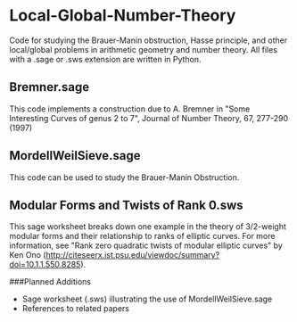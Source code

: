 # Local-Global-Number-Theory
Code for studying the Brauer-Manin obstruction, Hasse principle, and other local/global problems in arithmetic geometry and number theory.  All files with a .sage or .sws extension are written in Python.

## Bremner.sage
This code implements a construction due to A. Bremner in "Some Interesting Curves of genus 2 to 7", Journal of Number Theory, 67, 277-290 (1997)

## MordellWeilSieve.sage
This code can be used to study the Brauer-Manin Obstruction.

## Modular Forms and Twists of Rank 0.sws
This sage worksheet breaks down one example in the theory of 3/2-weight modular forms and their relationship to ranks of elliptic curves.  For more information, see "Rank zero quadratic twists of modular elliptic curves" by Ken Ono (http://citeseerx.ist.psu.edu/viewdoc/summary?doi=10.1.1.550.8285).  

###Planned Additions
- Sage worksheet (.sws) illustrating the use of MordellWeilSieve.sage
- References to related papers
